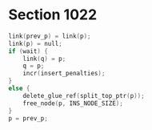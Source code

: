 # Section 1022

```c << Either append the insertion node |p| after node |q|, and remove it from the current page, or delete |node(p)| >>=
link(prev_p) = link(p);
link(p) = null;
if (wait) {
    link(q) = p;
    q = p;
    incr(insert_penalties);
}
else {
    delete_glue_ref(split_top_ptr(p));
    free_node(p, INS_NODE_SIZE);
}
p = prev_p;
```
